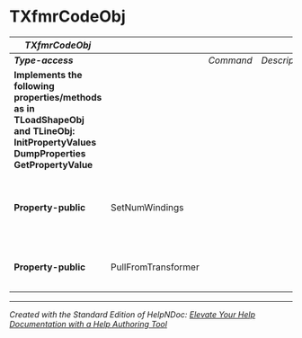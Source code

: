 # TXfmrCodeObj

| ***TXfmrCodeObj*** |  |  |  |  |
| --- | --- | --- | --- | --- |
| ***Type-access*** |  | *Command* | *Description* |  |
| **Implements the following properties/methods as in TLoadShapeObj and TLineObj:** **InitPropertyValues**&nbsp; **DumpProperties** **GetPropertyValue** |  |  |  |  |
| **Property-public** | SetNumWindings |  |  | Reallocates memory for hosting the given number of windings. |
| **Property-public** | PullFromTransformer |  |  | Imports the features of the given transformer. |



***
_Created with the Standard Edition of HelpNDoc: [Elevate Your Help Documentation with a Help Authoring Tool](<https://www.helpauthoringsoftware.com/articles/what-is-a-help-authoring-tool/>)_
